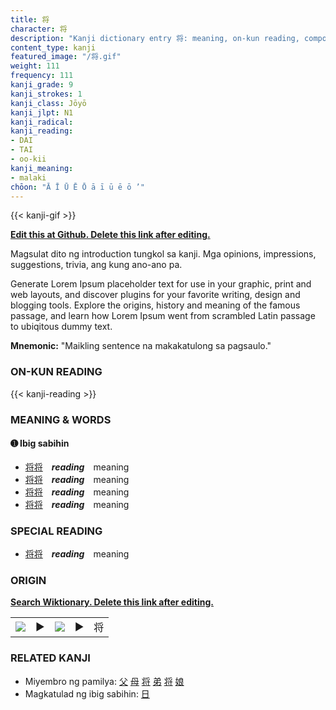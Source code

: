 ```yaml
---
title: 将
character: 将
description: "Kanji dictionary entry 将: meaning, on-kun reading, compounds, origin, related kanji"
content_type: kanji
featured_image: "/将.gif"
weight: 111
frequency: 111
kanji_grade: 9
kanji_strokes: 1
kanji_class: Jōyō
kanji_jlpt: N1
kanji_radical: 
kanji_reading: 
- DAI
- TAI
- oo-kii
kanji_meaning:
- malaki
chōon: "Ā Ī Ū Ē Ō ā ī ū ē ō ’"
---
```

[//]: # (Don't edit the line below. Kanji animated GIF code is automatically generated.)
{{< kanji-gif >}}

[//]: # (Edit below this line.)

**[Edit this at Github. Delete this link after editing.](https://github.com/tim0g/tim/tree/main/content/kanji/将/index.md)**

Magsulat dito ng introduction tungkol sa kanji. Mga opinions, impressions, suggestions, trivia, ang kung ano-ano pa.

Generate Lorem Ipsum placeholder text for use in your graphic, print and web layouts, and discover plugins for your favorite writing, design and blogging tools. Explore the origins, history and meaning of the famous passage, and learn how Lorem Ipsum went from scrambled Latin passage to ubiqitous dummy text.
 
**Mnemonic:** "Maikling sentence na makakatulong sa pagsaulo."

### ON-KUN READING

[//]: # (Don't edit the line below. ON-KUN READING code is automatically generated.)
{{< kanji-reading >}}

### MEANING & WORDS

#### ➊ **Ibig sabihin**
  - [将](../将)[将](../将)　***reading***　meaning
  - [将](../将)[将](../将)　***reading***　meaning
  - [将](../将)[将](../将)　***reading***　meaning
  - [将](../将)[将](../将)　***reading***　meaning

### SPECIAL READING
  - [将](../将)[将](../将)　***reading***　meaning

### ORIGIN

**[Search Wiktionary. Delete this link after editing.](https://wiktionary.org/wiki/将)**
<table class="kanji-table"><tr><td>
<img src="60px-将-bronze.svg.png">
</td><td>▶</td><td>
<img src="60px-将-oracle.svg.png">
</td><td>▶</td>
<td class="kanji-origin">将</td>
</tr></table>

### RELATED KANJI
- Miyembro ng pamilya: [父](../父) [母](../母) [将](../将) [弟](../弟) [将](../将) [娘](../娘)
- Magkatulad ng ibig sabihin: [日](../日)
